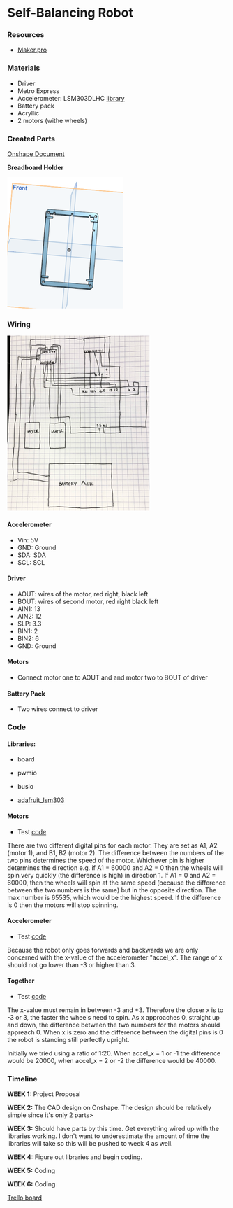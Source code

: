 # Self-Balancing Robot

### Resources

* [Maker.pro](https://maker.pro/arduino/projects/build-arduino-self-balancing-robot)

### Materials

* Driver
* Metro Express
* Accelerometer: LSM303DLHC [library](https://github.com/hnovak94/SelfBalancingRobot/blob/main/adafruit_lsm303_accel.mpy)
* Battery pack
* Acryllic 
* 2 motors (withe wheels)

### Created Parts

[Onshape Document](https://cvilleschools.onshape.com/documents/5b15c4cd2f6854dc4cc32ff8/w/ed23d40d7b31ab41a2311be3/e/2e2d58ec8adab28d16997f49)

**Breadboard Holder**

<img src="https://github.com/hnovak94/SelfBalancingRobot/blob/main/breadboardholder.png" height = "300">

### Wiring

<img src= "https://github.com/hnovak94/SelfBalancingRobot/blob/main/wd.jpeg" height = "400">

#### Accelerometer

* Vin: 5V
* GND: Ground
* SDA: SDA
* SCL: SCL


#### Driver

* AOUT: wires of the motor, red right, black left
* BOUT: wires of second motor, red right black left
* AIN1: 13
* AIN2: 12
* SLP: 3.3
* BIN1: 2
* BIN2: 6
* GND: Ground


#### Motors

* Connect motor one to AOUT and and motor two to BOUT of driver


#### Battery Pack

* Two wires connect to driver


### Code

#### Libraries:

* board

* pwmio

* busio

* [adafruit_lsm303](https://github.com/hnovak94/SelfBalancingRobot/blob/main/adafruit_lsm303_accel.mpy)

#### Motors

* Test [code](https://github.com/hnovak94/SelfBalancingRobot/blob/main/intromotor)

There are two different digital pins for each motor. They are set as A1, A2 (motor 1), and B1, B2 (motor 2). The difference between the numbers of the two pins determines the speed of the motor. Whichever pin is higher determines the direction e.g. if A1 = 60000 and A2 = 0 then the wheels will spin very quickly (the difference is high) in direction 1. If A1 = 0 and A2 = 60000, then the wheels will spin at the same speed (because the difference between the two numbers is the same) but in the opposite direction. The max number is 65535, which would be the highest speed. If the difference is 0 then the motors will stop spinning. 


#### Accelerometer

* Test [code](https://github.com/hnovak94/SelfBalancingRobot/blob/main/introaccel.py)

Because the robot only goes forwards and backwards we are only concerned with the x-value of the accelerometer "accel_x". The range of x should not go lower than -3 or higher than 3. 

#### Together

* Test [code](https://github.com/hnovak94/SelfBalancingRobot/blob/main/accelmotor.py)

The x-value must remain in between -3 and +3. Therefore the closer x is to -3 or 3, the faster the wheels need to spin. As x approaches 0, straight up and down, the difference between the two numbers for the motors should appreach 0. When x is zero and the difference between the digital pins is 0 the robot is standing still perfectly upright. 

Initially we tried using a ratio of 1:20. When accel_x = 1 or -1 the difference would be 20000, when accel_x = 2 or -2 the difference would be 40000.


### Timeline

**WEEK 1:** Project Proposal

**WEEK 2:** The CAD design on Onshape. The design should be relatively simple since it's only 2 parts>

**WEEK 3:** Should have parts by this time. Get everything wired up with the libraries working. I don't want to underestimate the amount of time the libraries will take so this will be pushed to week 4 as well. 

**WEEK 4:** Figure out libraries and begin coding. 

**WEEK 5:** Coding

**WEEK 6:** Coding

[Trello board](https://trello.com/b/zZdArFdT/self-balancing-robot)
